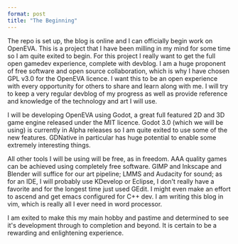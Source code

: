 ```yaml
---
format: post
title: "The Beginning"
---
```

The repo is set up, the blog is online and I can officially begin work on OpenEVA. This is a project that I have been milling in my mind for some time so I am quite exited to begin. For this project I really want to get the full open gamedev experience, complete with devblog. I am a huge proponent of free software and open source collaboration, which is why I have chosen GPL v3.0 for the OpenEVA licence. I want this to be an open experience with every opportunity for others to share and learn along with me. I will try to keep a very regular devblog of my progress as well as provide reference and knowledge of the technology and art I will use.

I will be developing OpenEVA using Godot, a great full featured 2D and 3D game engine released under the MIT licence. Godot 3.0 (which we will be using) is currently in Alpha releases so I am quite exited to use some of the new features. GDNative in particular has huge potential to enable some extremely interesting things.

All other tools I will be using will be free, as in freedom. AAA quality games can be achieved using completely free software. GIMP and Inkscape and Blender will suffice for our art pipeline; LMMS and Audacity for sound; as for an IDE, I will probably use KDevelop or Eclipse, I don't really have a favorite and for the longest time just used GEdit. I might even make an effort to ascend and get emacs configured for C++ dev. I am writing this blog in vim, which is really all I ever need in word processor. 

I am exited to make this my main hobby and pastime and determined to see it's development through to completion and beyond. It is certain to be a rewarding and enlightening experience.
